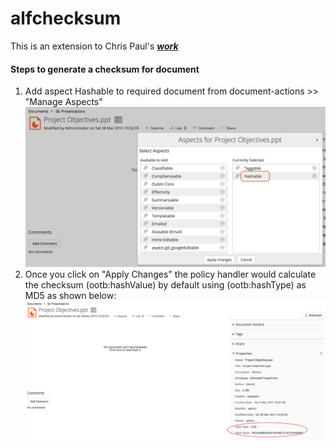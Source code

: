 # alfchecksum
This is an extension to Chris Paul's ***[work](https://github.com/cmpaul/hashable)***

#### Steps to generate a checksum for document
1. Add aspect Hashable to required document from document-actions >> "Manage Aspects"
![Add Aspect](https://github.com/sujaypillai/sujaypillai.github.io/blob/master/img/img3.png)
2. Once you click on "Apply Changes" the policy handler would calculate the checksum (ootb:hashValue) by default using (ootb:hashType) as MD5 as shown below:
![Generated Checksum](https://github.com/sujaypillai/sujaypillai.github.io/blob/master/img/img4.png)
